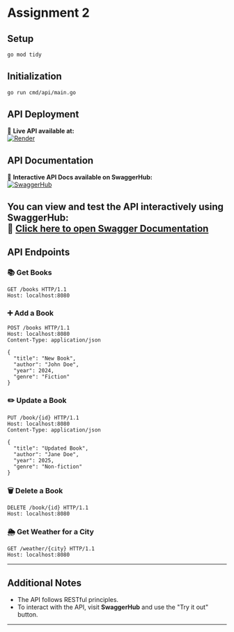 # Assignment 2

## Setup
```bash
go mod tidy
```

## Initialization
```bash
go run cmd/api/main.go
```


## API Deployment
🚀 **Live API available at:**  
[![Render](https://img.shields.io/badge/deployment-Render-blue)](https://go-pet-api.onrender.com)

## API Documentation
📖 **Interactive API Docs available on SwaggerHub:**  
[![SwaggerHub](https://img.shields.io/badge/documentation-SwaggerHub-blue)](https://app.swaggerhub.com/apis/hobby-ec8/books_weather/1.0.0)

You can view and test the API interactively using **SwaggerHub**:  
🔗 [Click here to open Swagger Documentation](https://app.swaggerhub.com/apis/hobby-ec8/books_weather/1.0.0)
---

## API Endpoints

### 📚 Get Books
```http
GET /books HTTP/1.1
Host: localhost:8080
```

### ➕ Add a Book
```http
POST /books HTTP/1.1
Host: localhost:8080
Content-Type: application/json

{
  "title": "New Book",
  "author": "John Doe",
  "year": 2024,
  "genre": "Fiction"
}
```

### ✏️ Update a Book
```http
PUT /book/{id} HTTP/1.1
Host: localhost:8080
Content-Type: application/json

{
  "title": "Updated Book",
  "author": "Jane Doe",
  "year": 2025,
  "genre": "Non-fiction"
}
```

### 🗑️ Delete a Book
```http
DELETE /book/{id} HTTP/1.1
Host: localhost:8080
```

### 🌦️ Get Weather for a City
```http
GET /weather/{city} HTTP/1.1
Host: localhost:8080
```

---

## Additional Notes
- The API follows RESTful principles.
- To interact with the API, visit **SwaggerHub** and use the "Try it out" button.

---
